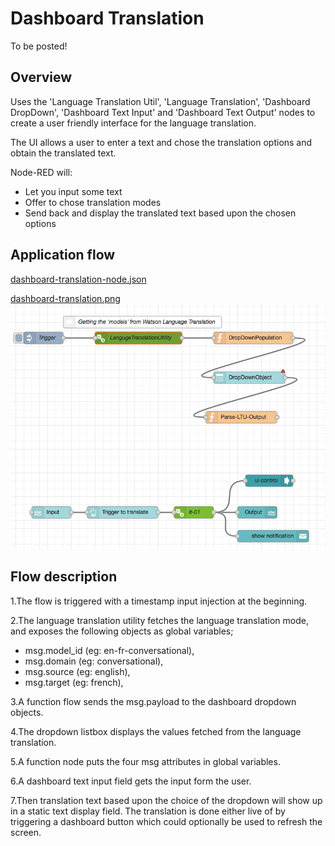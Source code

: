 # Dashboard Translation

To be posted!

## Overview

Uses the 'Language Translation Util', 'Language Translation', 'Dashboard DropDown', 'Dashboard Text Input' and 'Dashboard Text Output' nodes to create a user friendly interface for the language translation.

The UI allows a user to enter a text and chose the translation options and obtain the translated text.

Node-RED will:
* Let you input some text
* Offer to chose translation modes
* Send back and display the translated text based upon the chosen options

## Application flow
[dashboard-translation-node.json](./dashboard-translation-node.json)

[dashboard-translation.png](./dashboard-translation.png)
![dashboard-translation.png](./dashboard-translation.png)


## Flow description

1.The flow is triggered with a timestamp input injection at the beginning.

2.The language translation utility fetches the language translation mode, and exposes the following objects as global variables;
  - msg.model_id (eg: en-fr-conversational),
  - msg.domain (eg: conversational),
  - msg.source (eg: english),
  - msg.target (eg: french),

3.A function flow sends the msg.payload to the dashboard dropdown objects.

4.The dropdown listbox displays the values fetched from the language translation.

5.A function node puts the four msg attributes in global variables.

6.A dashboard text input field gets the input form the user.

7.Then translation text based upon the choice of the dropdown will show up in a static text display field. The translation is done either live of by triggering a dashboard button which could optionally be used to refresh the screen.
